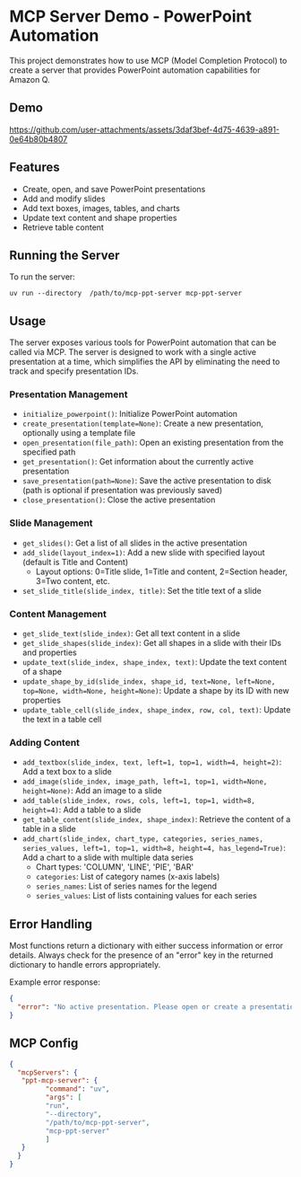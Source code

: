 # MCP Server Demo - PowerPoint Automation

This project demonstrates how to use MCP (Model Completion Protocol) to create a server that provides PowerPoint automation capabilities for Amazon Q.

## Demo

https://github.com/user-attachments/assets/3daf3bef-4d75-4639-a891-0e64b80b4807

## Features

- Create, open, and save PowerPoint presentations
- Add and modify slides
- Add text boxes, images, tables, and charts
- Update text content and shape properties
- Retrieve table content

## Running the Server

To run the server:

```
uv run --directory  /path/to/mcp-ppt-server mcp-ppt-server 
```

## Usage

The server exposes various tools for PowerPoint automation that can be called via MCP. The server is designed to work with a single active presentation at a time, which simplifies the API by eliminating the need to track and specify presentation IDs.

### Presentation Management
- `initialize_powerpoint()`: Initialize PowerPoint automation
- `create_presentation(template=None)`: Create a new presentation, optionally using a template file
- `open_presentation(file_path)`: Open an existing presentation from the specified path
- `get_presentation()`: Get information about the currently active presentation
- `save_presentation(path=None)`: Save the active presentation to disk (path is optional if presentation was previously saved)
- `close_presentation()`: Close the active presentation

### Slide Management
- `get_slides()`: Get a list of all slides in the active presentation
- `add_slide(layout_index=1)`: Add a new slide with specified layout (default is Title and Content)
  - Layout options: 0=Title slide, 1=Title and content, 2=Section header, 3=Two content, etc.
- `set_slide_title(slide_index, title)`: Set the title text of a slide

### Content Management
- `get_slide_text(slide_index)`: Get all text content in a slide
- `get_slide_shapes(slide_index)`: Get all shapes in a slide with their IDs and properties
- `update_text(slide_index, shape_index, text)`: Update the text content of a shape
- `update_shape_by_id(slide_index, shape_id, text=None, left=None, top=None, width=None, height=None)`: Update a shape by its ID with new properties
- `update_table_cell(slide_index, shape_index, row, col, text)`: Update the text in a table cell

### Adding Content
- `add_textbox(slide_index, text, left=1, top=1, width=4, height=2)`: Add a text box to a slide
- `add_image(slide_index, image_path, left=1, top=1, width=None, height=None)`: Add an image to a slide
- `add_table(slide_index, rows, cols, left=1, top=1, width=8, height=4)`: Add a table to a slide
- `get_table_content(slide_index, shape_index)`: Retrieve the content of a table in a slide
- `add_chart(slide_index, chart_type, categories, series_names, series_values, left=1, top=1, width=8, height=4, has_legend=True)`: Add a chart to a slide with multiple data series
  - Chart types: 'COLUMN', 'LINE', 'PIE', 'BAR'
  - `categories`: List of category names (x-axis labels)
  - `series_names`: List of series names for the legend
  - `series_values`: List of lists containing values for each series

## Error Handling

Most functions return a dictionary with either success information or error details. Always check for the presence of an "error" key in the returned dictionary to handle errors appropriately.

Example error response:
```json
{
  "error": "No active presentation. Please open or create a presentation first."
}
```

## MCP Config

```json
{
  "mcpServers": {
   "ppt-mcp-server": {
         "command": "uv",
         "args": [
         "run",
         "--directory",
         "/path/to/mcp-ppt-server",
         "mcp-ppt-server"
         ]
   }
  }
}
```
